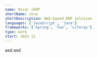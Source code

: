 ```yaml
---
name: Oscar cERP
shortName: cerp
shortDescription: Web-based ERP solution
languages: ['JavaScript', 'Java']
frameworks: ['Spring', 'Vue', 'Liferay']
type: work
start: 2021-11
---
```

asd asd